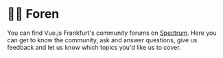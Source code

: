 # :woman_juggling: Foren

You can find Vue.js Frankfurt's community forums on [Spectrum](https://spectrum.chat/vuejsfrankfurt). Here you can get to know the community, ask and answer questions, give us feedback and let us know which topics you'd like us to cover.

<!-- TODO: Add forum screenshot -->